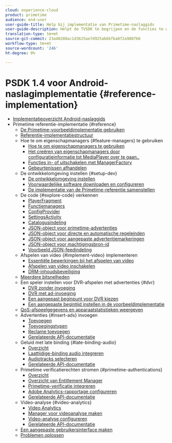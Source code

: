 ```yaml
---
cloud: experience-cloud
product: primetime
audience: end-user
user-guide-title: Help bij implementatie van Primetime-naslaggids
user-guide-description: Helpt de TVSDK te begrijpen en de functies te wijzigen om uw persoonlijke speler aan te passen.
translation-type: tm+mt
source-git-commit: 23a48208ac1d3625ae7d925ab6bfba8f2a980766
workflow-type: tm+mt
source-wordcount: '246'
ht-degree: 0%

---
```



# PSDK 1.4 voor Android-naslagimplementatie {#reference-implementation}

+ [Implementatieoverzicht Android-naslaggids](home.md)
+ Primetime referentie-implementatie {#reference}
   + [De Primetime-voorbeeldimplementatie gebruiken](ref-implementation/how-to-use-ref-player.md)
   + [Referentie-implementatiestructuur](ref-implementation/ref-player-structure.md)
   + Hoe te om eigenschapmanagers {#feature-managers} te gebruiken
      + [Hoe te om eigenschapmanagers te gebruiken](ref-implementation/using-feature-managers/how-to-use-feature-managers.md)
      + [Het creëren van eigenschapmanagers door configuratieinformatie tot MediaPlayer over te gaan..](ref-implementation/using-feature-managers/creating-feature-managers.md)
      + [Functies in- of uitschakelen met ManagerFactory](ref-implementation/using-feature-managers/turning-features-on-off.md)
      + [Gebeurtenissen afhandelen](ref-implementation/using-feature-managers/handling-events.md)
   + De ontwikkelomgeving instellen {#setup-dev}
      + [De ontwikkelomgeving instellen](set-up-dev-environment/set-up-dev-environment-overview.md)
      + [Voorwaardelijke software downloaden en configureren](set-up-dev-environment/download-prereqs-android.md)
      + [De implementatie van de Primetime-referentie samenstellen](set-up-dev-environment/install-the-ref-player-project.md)
   + De code {#explore-code} verkennen
      + [PlayerFragment](set-up-dev-environment/exploring-code/player-fragment.md)
      + [Functiemanagers](set-up-dev-environment/exploring-code/about-psdk-feature-managers.md)
      + [ConfigProvider](set-up-dev-environment/exploring-code/config-provider.md)
      + [SettingsActivity](set-up-dev-environment/exploring-code/settings-activity.md)
      + [Catalogusindeling](set-up-dev-environment/exploring-code/catalog-format.md)
      + [JSON-object voor primetime-advertenties](set-up-dev-environment/exploring-code/json-pt-ads.md)
      + [JSON-object voor directe en automatische regeleinden](set-up-dev-environment/exploring-code/json-direct-ad-breaks.md)
      + [JSON-object voor aangepaste advertentiemarkeringen](set-up-dev-environment/exploring-code/json-custom-ad-markers.md)
      + [JSON-object voor machtigingsbron-id](set-up-dev-environment/exploring-code/json-entitlement-resource-id.md)
      + [Voorbeeld JSON-feedindeling](set-up-dev-environment/exploring-code/example-json-feed-format.md)
   + Afspelen van video {#implement-video} implementeren
      + [Essentiële bewerkingen bij het afspelen van video](implement-video-playback/video-playback.md)
      + [Afspelen van video inschakelen](implement-video-playback/enable-video-playback.md)
      + [DRM-inhoudsbeveiliging](implement-video-playback/content-protection.md)
   + [Meerdere bitsnelheden](implement-video-playback/mbr.md)
   + Een speler instellen voor DVR-afspelen met advertenties {#dvr}
      + [DVR zonder invoeging](implement-video-playback/dvr/dvr-without-ad-insertion.md)
      + [DVR met ad-invoeging](implement-video-playback/dvr/dvr-with-ad-insertion.md)
      + [Een aangepast beginpunt voor DVR kiezen](implement-video-playback/dvr/dvr-custom-start-point.md)
      + [Een aangepaste begintijd instellen in de voorbeeldimplementatie](implement-video-playback/dvr/set-custom-start-time-dvr.md)
   + [QoS-afspeelgegevens en apparaatstatistieken weergeven](implement-video-playback/qos-statistics.md)
   + Advertenties {#insert-ads} invoegen
      + [Toevoegen](insert-ads/ad-insertion.md)
      + [Toevoegingstypen](insert-ads/ad-insertion-types.md)
      + [Reclame toevoegen](insert-ads/add-advertising.md)
      + [Gerelateerde API-documentatie](insert-ads/aps-callbacks-ad-insertion.md)
   + Geluid met late binding {#late-binding-audio}
      + [Overzicht](late-binding-audio/late-binding-audio-overview.md)
      + [Laattijdige-binding audio integreren](late-binding-audio/aa-enable.md)
      + [Audiotracks selecteren](late-binding-audio/select-audio-tracks.md)
      + [Gerelateerde API-documentatie](late-binding-audio/aa-api-callbacks.md)
   + Primetime verificatierechten stromen {#primetime-authentications}
      + [Overzicht](paytvpass-entitlement/paytvpass-entitlement-overview.md)
      + [Overzicht van Entitlement Manager](paytvpass-entitlement/entitlement-overvivew.md)
      + [Primetime-verificatie integreren](paytvpass-entitlement/integrate-pass.md)
      + [Adobe Analytics-rapportage configureren](paytvpass-entitlement/pass-analytics-setup.md)
      + [Gerelateerde API-documentatie](paytvpass-entitlement/pass-apis-callbacks.md)
   + Video-analyse {#video-analytics}
      + [Video Analytics](video-analytics/video-analytics-overview.md)
      + [Manager voor videoanalyse maken](video-analytics/create-video-analytics-manager.md)
      + [Video-analyse configureren](video-analytics/configure-video-analytics-manager.md)
      + [Gerelateerde API-documentatie](video-analytics/va-apis-callbacks.md)
   + [Een aangepaste gebruikersinterface maken](build-custom-ui.md)
   + [Problemen oplossen](troubleshooting.md)
